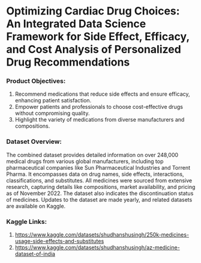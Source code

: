 # Optimizing Cardiac Drug Choices: An Integrated Data Science Framework for Side Effect, Efficacy, and Cost Analysis of Personalized Drug Recommendations

### Product Objectives:

1. Recommend medications that reduce side effects and ensure efficacy, enhancing patient satisfaction.
2. Empower patients and professionals to choose cost-effective drugs without compromising quality.
3. Highlight the variety of medications from diverse manufacturers and compositions.

### Dataset Overview: 

The combined dataset provides detailed information on over 248,000 medical drugs from various global manufacturers, including top pharmaceutical companies like Sun Pharmaceutical Industries and Torrent Pharma. It encompasses data on drug names, side effects, interactions, classifications, and substitutes. All medicines were sourced from extensive research, capturing details like compositions, market availability, and pricing as of November 2022. The dataset also indicates the discontinuation status of medicines. Updates to the dataset are made yearly, and related datasets are available on Kaggle.

### Kaggle Links:

1. https://www.kaggle.com/datasets/shudhanshusingh/250k-medicines-usage-side-effects-and-substitutes
2. https://www.kaggle.com/datasets/shudhanshusingh/az-medicine-dataset-of-india
